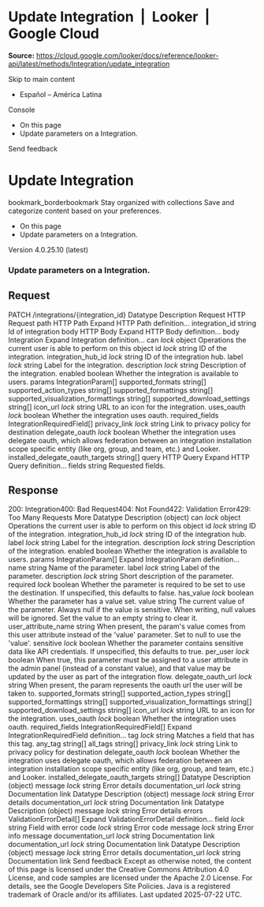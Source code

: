 # Update Integration  |  Looker  |  Google Cloud

**Source:** https://cloud.google.com/looker/docs/reference/looker-api/latest/methods/Integration/update_integration

Skip to main content 


  * Español – América Latina

Console 
  * On this page
  * Update parameters on a Integration.




Send feedback 
#  Update Integration
bookmark_borderbookmark Stay organized with collections  Save and categorize content based on your preferences.
  * On this page
  * Update parameters on a Integration.


Version 4.0.25.10 (latest) 
### Update parameters on a Integration.
## Request
PATCH /integrations/{integration_id} 
Datatype
Description
Request
HTTP Request 
path
HTTP Path 
Expand HTTP Path definition... 
integration_id
string 
Id of integration
body
HTTP Body 
Expand HTTP Body definition... 
body
Integration
Expand Integration definition... 
can
_lock_
object 
Operations the current user is able to perform on this object
id
_lock_
string 
ID of the integration.
integration_hub_id
_lock_
string 
ID of the integration hub.
label
_lock_
string 
Label for the integration.
description
_lock_
string 
Description of the integration.
enabled
boolean 
Whether the integration is available to users.
params
IntegrationParam[] 
supported_formats
string[] 
supported_action_types
string[] 
supported_formattings
string[] 
supported_visualization_formattings
string[] 
supported_download_settings
string[] 
icon_url
_lock_
string 
URL to an icon for the integration.
uses_oauth
_lock_
boolean 
Whether the integration uses oauth.
required_fields
IntegrationRequiredField[] 
privacy_link
_lock_
string 
Link to privacy policy for destination
delegate_oauth
_lock_
boolean 
Whether the integration uses delegate oauth, which allows federation between an integration installation scope specific entity (like org, group, and team, etc.) and Looker.
installed_delegate_oauth_targets
string[] 
query
HTTP Query 
Expand HTTP Query definition... 
fields
string 
Requested fields.
## Response
200: Integration400: Bad Request404: Not Found422: Validation Error429: Too Many Requests More
Datatype
Description
(object)
can
_lock_
object 
Operations the current user is able to perform on this object
id
_lock_
string 
ID of the integration.
integration_hub_id
_lock_
string 
ID of the integration hub.
label
_lock_
string 
Label for the integration.
description
_lock_
string 
Description of the integration.
enabled
boolean 
Whether the integration is available to users.
params
IntegrationParam[] 
Expand IntegrationParam definition... 
name
string 
Name of the parameter.
label
_lock_
string 
Label of the parameter.
description
_lock_
string 
Short description of the parameter.
required
_lock_
boolean 
Whether the parameter is required to be set to use the destination. If unspecified, this defaults to false.
has_value
_lock_
boolean 
Whether the parameter has a value set.
value
string 
The current value of the parameter. Always null if the value is sensitive. When writing, null values will be ignored. Set the value to an empty string to clear it.
user_attribute_name
string 
When present, the param's value comes from this user attribute instead of the 'value' parameter. Set to null to use the 'value'.
sensitive
_lock_
boolean 
Whether the parameter contains sensitive data like API credentials. If unspecified, this defaults to true.
per_user
_lock_
boolean 
When true, this parameter must be assigned to a user attribute in the admin panel (instead of a constant value), and that value may be updated by the user as part of the integration flow.
delegate_oauth_url
_lock_
string 
When present, the param represents the oauth url the user will be taken to.
supported_formats
string[] 
supported_action_types
string[] 
supported_formattings
string[] 
supported_visualization_formattings
string[] 
supported_download_settings
string[] 
icon_url
_lock_
string 
URL to an icon for the integration.
uses_oauth
_lock_
boolean 
Whether the integration uses oauth.
required_fields
IntegrationRequiredField[] 
Expand IntegrationRequiredField definition... 
tag
_lock_
string 
Matches a field that has this tag.
any_tag
string[] 
all_tags
string[] 
privacy_link
_lock_
string 
Link to privacy policy for destination
delegate_oauth
_lock_
boolean 
Whether the integration uses delegate oauth, which allows federation between an integration installation scope specific entity (like org, group, and team, etc.) and Looker.
installed_delegate_oauth_targets
string[] 
Datatype
Description
(object)
message
_lock_
string 
Error details
documentation_url
_lock_
string 
Documentation link
Datatype
Description
(object)
message
_lock_
string 
Error details
documentation_url
_lock_
string 
Documentation link
Datatype
Description
(object)
message
_lock_
string 
Error details
errors
ValidationErrorDetail[] 
Expand ValidationErrorDetail definition... 
field
_lock_
string 
Field with error
code
_lock_
string 
Error code
message
_lock_
string 
Error info message
documentation_url
_lock_
string 
Documentation link
documentation_url
_lock_
string 
Documentation link
Datatype
Description
(object)
message
_lock_
string 
Error details
documentation_url
_lock_
string 
Documentation link
Send feedback 
Except as otherwise noted, the content of this page is licensed under the Creative Commons Attribution 4.0 License, and code samples are licensed under the Apache 2.0 License. For details, see the Google Developers Site Policies. Java is a registered trademark of Oracle and/or its affiliates.
Last updated 2025-07-22 UTC.


